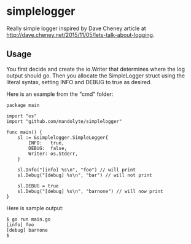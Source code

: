 # simplelogger
Really simple logger inspired by Dave Cheney article at http://dave.cheney.net/2015/11/05/lets-talk-about-logging.

## Usage
You first decide and create the io.Writer that determines where
the log output should go. Then you allocate the SimpleLogger struct using the literal syntax, setting INFO and DEBUG to true as desired.

Here is an example from the "cmd" folder:
```
package main

import "os"
import "github.com/mandolyte/simplelogger"

func main() {
	sl := &simplelogger.SimpleLogger{
		INFO:   true,
		DEBUG:  false,
		Writer: os.Stderr,
	}

	sl.Info("[info] %s\n", "foo") // will print
	sl.Debug("[debug] %s\n", "bar") // will not print

	sl.DEBUG = true
	sl.Debug("[debug] %s\n", "barnone") // will now print
}

```
Here is sample output:
```
$ go run main.go
[info] foo
[debug] barnone
$ 
```